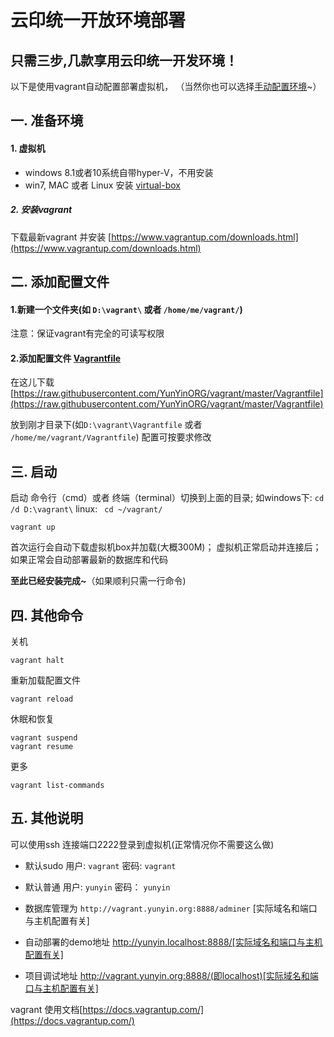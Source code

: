 云印统一开放环境部署
============
只需三步,几款享用云印统一开发环境！
------------------

以下是使用vagrant自动配置部署虚拟机，
（当然你也可以选择[手动配置环境](./install.md)~）

## 一. 准备环境

#### 1. 虚拟机

* windows 8.1或者10系统自带hyper-V，不用安装
* win7, MAC 或者 Linux 安装 [virtual-box](https://www.virtualbox.org/wiki/Downloads)

##### 2. 安装vagrant
下载最新vagrant 并安装
[https://www.vagrantup.com/downloads.html](https://www.vagrantup.com/downloads.html)


##  二. 添加配置文件

#### 1.新建一个文件夹(如 `D:\vagrant\` 或者 `/home/me/vagrant/`)

注意：保证vagrant有完全的可读写权限

#### 2.添加配置文件 [Vagrantfile](./Vagrantfile)

在这儿下载[https://raw.githubusercontent.com/YunYinORG/vagrant/master/Vagrantfile](https://raw.githubusercontent.com/YunYinORG/vagrant/master/Vagrantfile)

放到刚才目录下(如`D:\vagrant\Vagrantfile` 或者 `/home/me/vagrant/Vagrantfile`)
配置可按要求修改

## 三. 启动

启动 命令行（cmd）或者 终端（terminal）切换到上面的目录;
如windows下: `cd /d D:\vagrant\`  linux: ` cd ~/vagrant/`
```
vagrant up
```
首次运行会自动下载虚拟机box并加载(大概300M)；
虚拟机正常启动并连接后；
如果正常会自动部署最新的数据库和代码

**至此已经安装完成~**（如果顺利只需一行命令)


## 四. 其他命令

关机
```
vagrant halt
```
重新加载配置文件
```
vagrant reload
```
休眠和恢复
```
vagrant suspend
vagrant resume
```
更多
```
vagrant list-commands
```

## 五. 其他说明

可以使用ssh  连接端口2222登录到虚拟机(正常情况你不需要这么做)

* 默认sudo 用户: `vagrant` 密码: `vagrant`
* 默认普通 用户: `yunyin`  密码： `yunyin`

* 数据库管理为 `http://vagrant.yunyin.org:8888/adminer` [实际域名和端口与主机配置有关]
* 自动部署的demo地址 http://yunyin.localhost:8888/[实际域名和端口与主机配置有关]
* 项目调试地址  http://vagrant.yunyin.org:8888/(即localhost)[实际域名和端口与主机配置有关]

vagrant 使用文档[https://docs.vagrantup.com/](https://docs.vagrantup.com/)